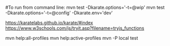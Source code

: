 #To run from command line:
mvn test -Dkarate.options='-t=@wip'
mvn test -Dkarate.options='-t=@config' -Dkarate.env='dev'

https://karatelabs.github.io/karate/#index
https://www.w3schools.com/js/tryit.asp?filename=tryjs_functions


mvn help:all-profiles
mvn help:active-profiles
mvn -P local test
